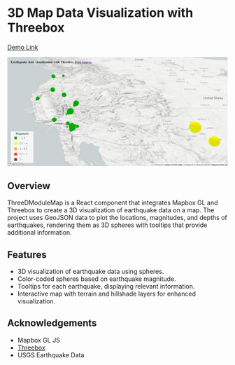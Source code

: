 # 3D Map Data Visualization with Threebox

[Demo Link](https://codewjoy.github.io/3d_map_data_visualization_threebox/)

![3d_map_threebox](img/threebox.png)

## Overview
ThreeDModuleMap is a React component that integrates Mapbox GL and Threebox to create a 3D visualization of earthquake data on a map. The project uses GeoJSON data to plot the locations, magnitudes, and depths of earthquakes, rendering them as 3D spheres with tooltips that provide additional information.

## Features
- 3D visualization of earthquake data using spheres.
- Color-coded spheres based on earthquake magnitude.
- Tooltips for each earthquake, displaying relevant information.
- Interactive map with terrain and hillshade layers for enhanced visualization.

## Acknowledgements
- Mapbox GL JS
- [Threebox](https://github.com/jscastro76/threebox)
- USGS Earthquake Data

